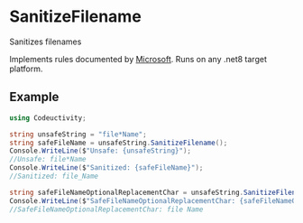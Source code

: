 ﻿# SanitizeFilename

Sanitizes filenames

Implements rules documented by [Microsoft](https://docs.microsoft.com/en-us/windows/win32/fileio/naming-a-file#naming-conventions). Runs on any .net8 target platform.

## Example

```csharp
using Codeuctivity;

string unsafeString = "file*Name";
string safeFileName = unsafeString.SanitizeFilename();
Console.WriteLine($"Unsafe: {unsafeString}");
//Unsafe: file*Name
Console.WriteLine($"Sanitized: {safeFileName}");
//Sanitized: file_Name

string safeFileNameOptionalReplacementChar = unsafeString.SanitizeFilename(' ');
Console.WriteLine($"SafeFileNameOptionalReplacementChar: {safeFileNameOptionalReplacementChar}");
//SafeFileNameOptionalReplacementChar: file Name
```